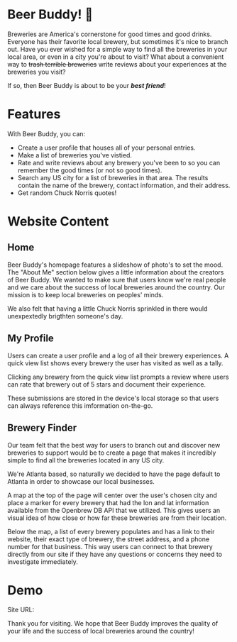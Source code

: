 # Beer Buddy! 🍻
Breweries are America's cornerstone for good times and good drinks. Everyone has their favorite local brewery, but sometimes it's nice to branch out. Have you ever wished for a simple way to find all the breweries in your local area, or even in a city you're about to visit? What about a convenient way to ~~trash terrible breweries~~ write reviews about your experiences at the breweries you visit?

If so, then Beer Buddy is about to be your ***best friend***!

# Features
With Beer Buddy, you can:
- Create a user profile that houses all of your personal entries.
- Make a list of breweries you've vistied.
- Rate and write reviews about any brewery you've been to so you can remember the good times (or not so good times).
- Search any US city for a list of breweries in that area. The results contain the name of the brewery, contact information, and their address.
- Get random Chuck Norris quotes!

# Website Content
## Home
Beer Buddy's homepage features a slideshow of photo's to set the mood. The "About Me" section below gives a little information about the creators of Beer Buddy. We wanted to make sure that users know we're real people and we care about the success of local breweries around the country. Our mission is to keep local breweries on peoples' minds.

We also felt that having a little Chuck Norris sprinkled in there would unexpextedly brigthten someone's day.

## My Profile
Users can create a user profile and a log of all their brewery experiences. A quick view list shows every brewery the user has visited as well as a tally.

Clicking any brewery from the quick view list prompts a review where users can rate that brewery out of 5 stars and document their experience.

These submissions are stored in the device's local storage so that users can always reference this imformation on-the-go.

## Brewery Finder
Our team felt that the best way for users to branch out and discover new breweries to support would be to create a page that makes it incredibly simple to find all the breweries located in any US city.

We're Atlanta based, so naturally we decided to have the page default to Atlanta in order to showcase our local businesses.

A map at the top of the page will center over the user's chosen city and place a marker for every brewery that had the lon and lat information available from the Openbrew DB API that we utilized. This gives users an visual idea of how close or how far these breweries are from their location.

Below the map, a list of every brewery populates and has a link to their website, their exact type of brewery, the street address, and a phone number for that business. This way users can connect to that brewery directly from our site if they have any questions or concerns they need to investigate immediately.

# Demo


Site URL: 

Thank you for visiting. We hope that Beer Buddy improves the quality of your life and the success of local breweries around the country!